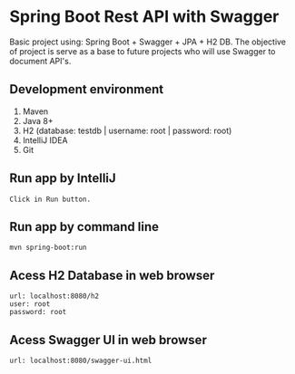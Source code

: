 # Spring Boot Rest API with Swagger
Basic project using: Spring Boot + Swagger + JPA + H2 DB.
The objective of project is serve as a base to future projects who will use Swagger to document API's.

## **Development environment**
1. Maven
2. Java 8+
3. H2 (database: testdb | username: root  | password: root)
4. IntelliJ IDEA
5. Git

## **Run app by IntelliJ**
```
Click in Run button. 
```

## **Run app by command line**
```
mvn spring-boot:run
```
 
## **Acess H2 Database in web browser**
```
url: localhost:8080/h2
user: root
password: root
```

## **Acess Swagger UI in web browser**
```
url: localhost:8080/swagger-ui.html
```
 
